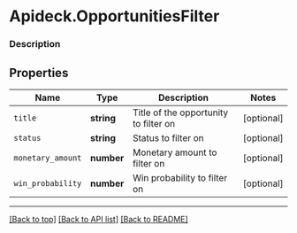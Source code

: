 # Apideck.OpportunitiesFilter

### Description

## Properties
Name | Type | Description | Notes
------------ | ------------- | ------------- | -------------
`title` | **string** | Title of the opportunity to filter on | [optional] 
`status` | **string** | Status to filter on | [optional] 
`monetary_amount` | **number** | Monetary amount to filter on | [optional] 
`win_probability` | **number** | Win probability to filter on | [optional] 





---

[[Back to top]](#) [[Back to API list]](../../../../README.md#documentation-for-api-endpoints) [[Back to README]](../../../../README.md)


